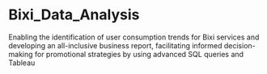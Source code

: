 # Bixi_Data_Analysis
Enabling the identification of user consumption trends for Bixi services and developing an all-inclusive business report, facilitating informed decision-making for promotional strategies by using advanced SQL queries and Tableau

